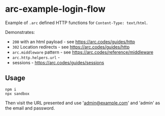 # arc-example-login-flow

Example of `.arc` defined HTTP functions for `Content-Type: text/html`.

Demonstrates:

- `200` with an html payload - see https://arc.codes/guides/http
- `302` Location redirects - see https://arc.codes/guides/http
- `arc.middleware` pattern  - see https://arc.codes/reference/middleware
- `arc.http.helpers.url` - 
- sessions - https://arc.codes/guides/sessions


## Usage

    npm i
    npx sandbox

Then visit the URL presented and use 'admin@example.com' and 'admin' as the email and password.
